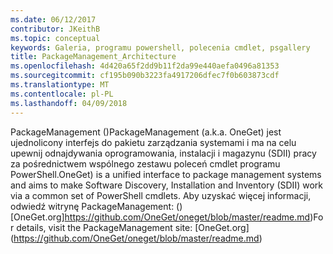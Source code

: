 ```yaml
---
ms.date: 06/12/2017
contributor: JKeithB
ms.topic: conceptual
keywords: Galeria, programu powershell, polecenia cmdlet, psgallery
title: PackageManagement_Architecture
ms.openlocfilehash: 4d420a65f2dd9b11f2da99e440aefa0496a81353
ms.sourcegitcommit: cf195b090b3223fa4917206dfec7f0b603873cdf
ms.translationtype: MT
ms.contentlocale: pl-PL
ms.lasthandoff: 04/09/2018
---
```

<span data-ttu-id="aca21-103">PackageManagement ()</span><span class="sxs-lookup"><span data-stu-id="aca21-103">PackageManagement (a.k.a.</span></span> <span data-ttu-id="aca21-104">OneGet) jest ujednolicony interfejs do pakietu zarządzania systemami i ma na celu upewnij odnajdywania oprogramowania, instalacji i magazynu (SDII) pracy za pośrednictwem wspólnego zestawu poleceń cmdlet programu PowerShell.</span><span class="sxs-lookup"><span data-stu-id="aca21-104">OneGet) is a unified interface to package management systems and aims to make Software Discovery, Installation and Inventory (SDII) work via a common set of PowerShell cmdlets.</span></span> <span data-ttu-id="aca21-105">Aby uzyskać więcej informacji, odwiedź witrynę PackageManagement: () [OneGet.org]https://github.com/OneGet/oneget/blob/master/readme.md)</span><span class="sxs-lookup"><span data-stu-id="aca21-105">For details, visit the PackageManagement site: [OneGet.org] (https://github.com/OneGet/oneget/blob/master/readme.md)</span></span>